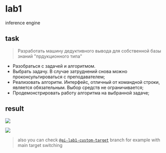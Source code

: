 # lab1
inference engine

## task
> Разработать машину дедуктивного вывода для собственной базы знаний "прдукционного типа"

* Разобраться с задачей и алгоритмом.
* Выбрать задачу. В случае затруднений снова можно проконсультироваться с преподавателем;
* Реализовать алгоритм. Интерфейс, отличный от командной строки, является обязательным. Выбор средств не ограничивается;
* Продемонстрировать работу алгоритма на выбранной задаче;

## result

![](http://res.cloudinary.com/dzsjwgjii/image/upload/v1511297967/ai-1-1.png)

![](http://res.cloudinary.com/dzsjwgjii/image/upload/v1511297970/ai-1-2.png)

> also you can check [`@ai-lab1-custom-target`](https://github.com/Drapegnik/bsu/tree/ai-lab1-custom-target) branch for example with main target switching
